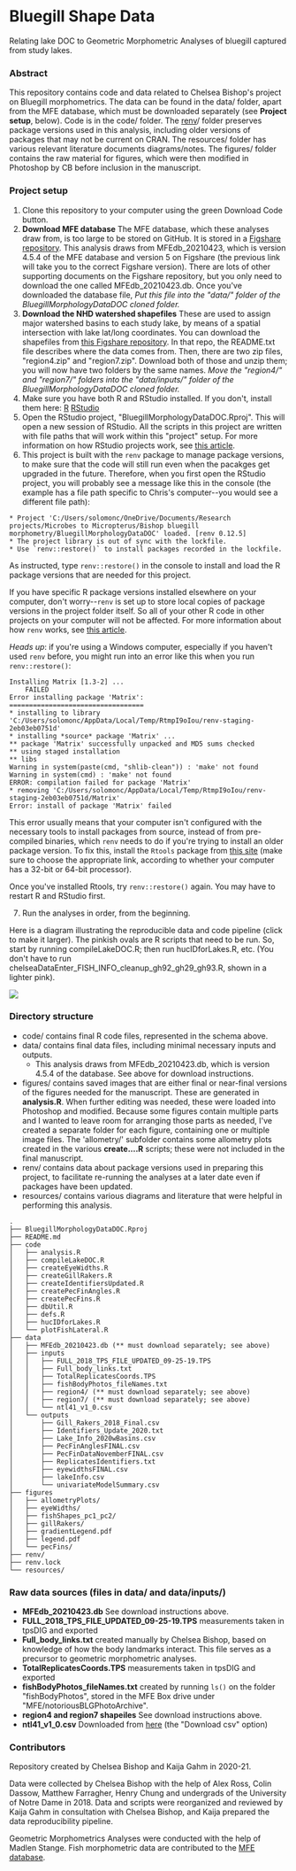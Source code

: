 # Bluegill Shape Data
Relating lake DOC to Geometric Morphometric Analyses of bluegill captured from study lakes.

### Abstract
This repository contains code and data related to Chelsea Bishop's project on Bluegill morphometrics. The data can be found in the data/ folder, apart from the MFE database, which must be downloaded separately (see **Project setup**, below). Code is in the code/ folder. The [renv](https://rstudio.github.io/renv/articles/renv.html)/ folder preserves package versions used in this analysis, including older versions of packages that may not be current on CRAN. The resources/ folder has various relevant literature documents diagrams/notes. The figures/ folder contains the raw material for figures, which were then modified in Photoshop by CB before inclusion in the manuscript.

### Project setup
1. Clone this repository to your computer using the green Download Code button.
2. **Download MFE database** The MFE database, which these analyses draw from, is too large to be stored on GitHub. It is stored in a [Figshare repository](https://caryinstitute.figshare.com/articles/dataset/MFE_database_Data_from_ecosystem_ecology_research_by_Jones_Solomon_and_collaborators_on_the_ecology_and_biogeochemistry_of_lakes_and_lake_organisms_in_the_Upper_Midwest_USA/7438598/5). This analysis draws from MFEdb_20210423, which is version 4.5.4 of the MFE database and version 5 on Figshare (the previous link will take you to the correct Figshare version). There are lots of other supporting documents on the Figshare repository, but you only need to download the one called MFEdb_20210423.db. Once you've downloaded the database file, *Put this file into the "data/" folder of the BluegillMorphologyDataDOC cloned folder.*
3. **Download the NHD watershed shapefiles** These are used to assign major watershed basins to each study lake, by means of a spatial intersection with lake lat/long coordinates. You can download the shapefiles from [this Figshare repository](https://caryinstitute.figshare.com/articles/dataset/Morphometry_of_Bluegill_sunfish_Lepomis_macrochirus_varies_with_lake_dissolved_organic_carbon_concentration/14529303). In that repo, the README.txt file describes where the data comes from. Then, there are two zip files, "region4.zip" and "region7.zip". Download both of those and unzip them; you will now have two folders by the same names. *Move the "region4/" and "region7/" folders into the "data/inputs/" folder of the BluegillMorphologyDataDOC cloned folder.*
4. Make sure you have both R and RStudio installed. If you don't, install them here: [R](https://www.r-project.org/) [RStudio](https://www.rstudio.com/products/rstudio/download/)
5. Open the RStudio project, "BluegillMorphologyDataDOC.Rproj". This will open a new session of RStudio. All the scripts in this project are written with file paths that will work within this "project" setup. For more information on how RStudio projects work, see [this article](https://support.rstudio.com/hc/en-us/articles/200526207-Using-Projects).
6. This project is built with the `renv` package to manage package versions, to make sure that the code will still run even when the pacakges get upgraded in the future. Therefore, when you first open the RStudio project, you will probably see a message like this in the console (the example has a file path specific to Chris's computer--you would see a different file path):

```
* Project 'C:/Users/solomonc/OneDrive/Documents/Research projects/Microbes to Micropterus/Bishop bluegill morphometry/BluegillMorphologyDataDOC' loaded. [renv 0.12.5]
* The project library is out of sync with the lockfile.
* Use `renv::restore()` to install packages recorded in the lockfile.
```
As instructed, type `renv::restore()` in the console to install and load the R package versions that are needed for this project.

If you have specific R package versions installed elsewhere on your computer, don't worry--`renv` is set up to store local copies of package versions in the project folder itself. So all of your other R code in other projects on your computer will not be affected. For more information about how `renv` works, see [this article](https://rstudio.github.io/renv/articles/renv.html).

*Heads up*: if you're using a Windows computer, especially if you haven't used `renv` before, you might run into an error like this when you run `renv::restore()`:

```
Installing Matrix [1.3-2] ...
    FAILED
Error installing package 'Matrix':
==================================
* installing to library 'C:/Users/solomonc/AppData/Local/Temp/RtmpI9oIou/renv-staging-2eb03eb0751d'
* installing *source* package 'Matrix' ...
** package 'Matrix' successfully unpacked and MD5 sums checked
** using staged installation
** libs
Warning in system(paste(cmd, "shlib-clean")) : 'make' not found
Warning in system(cmd) : 'make' not found
ERROR: compilation failed for package 'Matrix'
* removing 'C:/Users/solomonc/AppData/Local/Temp/RtmpI9oIou/renv-staging-2eb03eb0751d/Matrix'
Error: install of package 'Matrix' failed
```
This error usually means that your computer isn't configured with the necessary tools to install packages from source, instead of from pre-compiled binaries, which `renv` needs to do if you're trying to install an older package version. To fix this, install the `Rtools` package from [this site](https://cran.r-project.org/bin/windows/Rtools/) (make sure to choose the appropriate link, according to whether your computer has a 32-bit or 64-bit processor).

Once you've installed Rtools, try `renv::restore()` again. You may have to restart R and RStudio first.

7. Run the analyses in order, from the beginning. 

Here is a diagram illustrating the reproducible data and code pipeline (click to make it larger). The pinkish ovals are R scripts that need to be run. So, start by running compileLakeDOC.R; then run hucIDforLakes.R, etc. (You don't have to run chelseaDataEnter_FISH_INFO_cleanup_gh92_gh29_gh93.R, shown in a lighter pink).

![](https://docs.google.com/drawings/d/e/2PACX-1vTEP9I5EuLxzX9hGX9sKzH35NbnyMQLg7ndA6maboKz3uW1_UmA13QyY7cssFAbMCt5Q2UDPTgbF9kv/pub?w=4116&h=947)

### Directory structure
- code/ contains final R code files, represented in the schema above.
- data/ contains final data files, including minimal necessary inputs and outputs. 
     - This analysis draws from MFEdb_20210423.db, which is version 4.5.4 of the database. See above for download instructions.
- figures/ contains saved images that are either final or near-final versions of the figures needed for the manuscript. These are generated in **analysis.R**. When further editing was needed, these were loaded into Photoshop and modified. Because some figures contain multiple parts and I wanted to leave room for arranging those parts as needed, I've created a separate folder for each figure, containing one or multiple image files. The 'allometry/' subfolder contains some allometry plots created in the various **create....R** scripts; these were not included in the final manuscript.
- renv/ contains data about package versions used in preparing this project, to facilitate re-running the analyses at a later date even if packages have been updated.
- resources/ contains various diagrams and literature that were helpful in performing this analysis.

```
.
├── BluegillMorphologyDataDOC.Rproj
├── README.md
├── code
│   ├── analysis.R
│   ├── compileLakeDOC.R
│   ├── createEyeWidths.R
│   ├── createGillRakers.R
│   ├── createIdentifiersUpdated.R
│   ├── createPecFinAngles.R
│   ├── createPecFins.R
│   ├── dbUtil.R
│   ├── defs.R
│   ├── hucIDforLakes.R
│   └── plotFishLateral.R
├── data
│   ├── MFEdb_20210423.db (** must download separately; see above)
│   ├── inputs
│   │   ├── FULL_2018_TPS_FILE_UPDATED_09-25-19.TPS
│   │   ├── Full_body_links.txt
│   │   ├── TotalReplicatesCoords.TPS
│   │   ├── fishBodyPhotos_fileNames.txt
│   │   ├── region4/ (** must download separately; see above)
│   │   ├── region7/ (** must download separately; see above)
│   │   └── ntl41_v1_0.csv
│   └── outputs
│       ├── Gill_Rakers_2018_Final.csv
│       ├── Identifiers_Update_2020.txt
│       ├── Lake_Info_2020wBasins.csv
│       ├── PecFinAnglesFINAL.csv
│       ├── PecFinDataNovemberFINAL.csv
│       ├── ReplicatesIdentifiers.txt
│       ├── eyewidthsFINAL.csv
│       ├── lakeInfo.csv
│       └── univariateModelSummary.csv
├── figures
│   ├── allometryPlots/
│   ├── eyeWidths/
│   ├── fishShapes_pc1_pc2/
│   ├── gillRakers/
│   ├── gradientLegend.pdf
│   ├── legend.pdf
│   └── pecFins/
├── renv/
├── renv.lock
└── resources/
```
### Raw data sources (files in data/ and data/inputs/)
- **MFEdb_20210423.db** See download instructions above.
- **FULL_2018_TPS_FILE_UPDATED_09-25-19.TPS** measurements taken in tpsDIG and exported
- **Full_body_links.txt** created manually by Chelsea Bishop, based on knowledge of how the body landmarks interact. This file serves as a precursor to geometric morphometric analyses.
- **TotalReplicatesCoords.TPS** measurements taken in tpsDIG and exported
- **fishBodyPhotos_fileNames.txt** created by running `ls()` on the folder "fishBodyPhotos", stored in the MFE Box drive under "MFE/notoriousBLGPhotoArchive".
- **region4 and region7 shapeiles** See download instructions above.
- **ntl41_v1_0.csv** Downloaded from [here](https://lter.limnology.wisc.edu/dataset/biocomplexity-north-temperate-lakes-lter-coordinated-field-studies-chemical-limnology-2001-2) (the "Download csv" option)

### Contributors
Repository created by Chelsea Bishop and Kaija Gahm in 2020-21. 

Data were collected by Chelsea Bishop with the help of Alex Ross, Colin Dassow, Matthew Farragher, Henry Chung and undergrads of the University of Notre Dame in 2018. Data and scripts were reorganized and reviewed by Kaija Gahm in consultation with Chelsea Bishop, and Kaija prepared the data reproducibility pipeline.

Geometric Morphometrics Analyses were conducted with the help of Madlen Stange. 
Fish morphometric data are contributed to the [MFE database](https://figshare.com/articles/MFE_database_Data_from_ecosystem_ecology_research_by_Jones_Solomon_and_collaborators_on_the_ecology_and_biogeochemistry_of_lakes_and_lake_organisms_in_the_Upper_Midwest_USA/7438598). 
